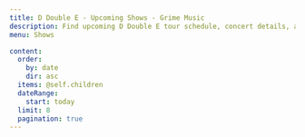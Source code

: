 ```yaml
---
title: D Double E - Upcoming Shows - Grime Music
description: Find upcoming D Double E tour schedule, concert details, and buy tickets.
menu: Shows

content:
  order:
    by: date
    dir: asc
  items: @self.children
  dateRange:
    start: today
  limit: 8
  pagination: true
---
```

